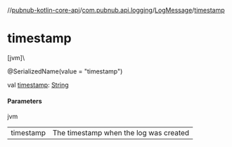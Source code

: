 //[pubnub-kotlin-core-api](../../../index.md)/[com.pubnub.api.logging](../index.md)/[LogMessage](index.md)/[timestamp](timestamp.md)

# timestamp

[jvm]\

@SerializedName(value = &quot;timestamp&quot;)

val [timestamp](timestamp.md): [String](https://kotlinlang.org/api/core/kotlin-stdlib/kotlin/-string/index.html)

#### Parameters

jvm

| | |
|---|---|
| timestamp | The timestamp when the log was created |
